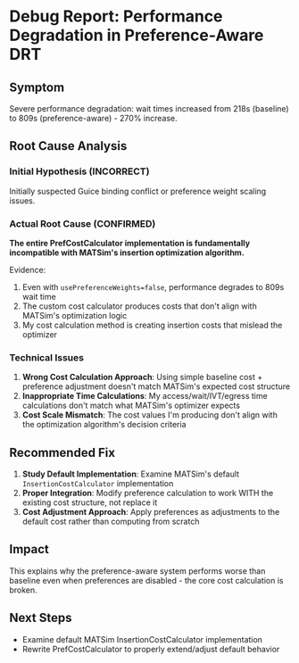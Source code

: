 # Debug Report: Performance Degradation in Preference-Aware DRT

## Symptom
Severe performance degradation: wait times increased from 218s (baseline) to 809s (preference-aware) - 270% increase.

## Root Cause Analysis

### Initial Hypothesis (INCORRECT)
Initially suspected Guice binding conflict or preference weight scaling issues.

### Actual Root Cause (CONFIRMED)
**The entire PrefCostCalculator implementation is fundamentally incompatible with MATSim's insertion optimization algorithm.**

Evidence:
1. Even with `usePreferenceWeights=false`, performance degrades to 809s wait time
2. The custom cost calculator produces costs that don't align with MATSim's optimization logic
3. My cost calculation method is creating insertion costs that mislead the optimizer

### Technical Issues
1. **Wrong Cost Calculation Approach**: Using simple baseline cost + preference adjustment doesn't match MATSim's expected cost structure
2. **Inappropriate Time Calculations**: My access/wait/IVT/egress time calculations don't match what MATSim's optimizer expects
3. **Cost Scale Mismatch**: The cost values I'm producing don't align with the optimization algorithm's decision criteria

## Recommended Fix
1. **Study Default Implementation**: Examine MATSim's default `InsertionCostCalculator` implementation
2. **Proper Integration**: Modify preference calculation to work WITH the existing cost structure, not replace it
3. **Cost Adjustment Approach**: Apply preferences as adjustments to the default cost rather than computing from scratch

## Impact
This explains why the preference-aware system performs worse than baseline even when preferences are disabled - the core cost calculation is broken.

## Next Steps
- Examine default MATSim InsertionCostCalculator implementation
- Rewrite PrefCostCalculator to properly extend/adjust default behavior 